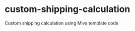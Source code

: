 custom-shipping-calculation
===========================

Custom shipping calculation using Miva template code
